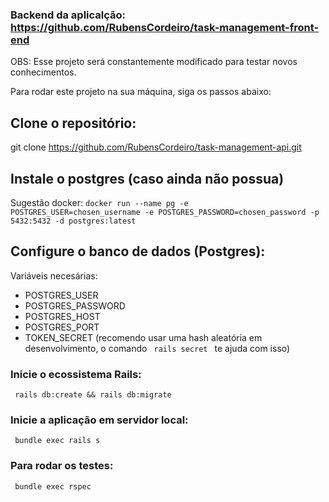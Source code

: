 ### Backend da aplicalção: https://github.com/RubensCordeiro/task-management-front-end

OBS: Esse projeto será constantemente modificado para testar novos conhecimentos.

Para rodar este projeto na sua máquina, siga os passos abaixo:

## Clone o repositório:
  git clone https://github.com/RubensCordeiro/task-management-api.git
  
## Instale o postgres (caso ainda não possua)
  Sugestão docker: <code>docker run --name pg -e POSTGRES_USER=chosen_username -e POSTGRES_PASSWORD=chosen_password -p 5432:5432 -d postgres:latest</code>

## Configure o banco de dados (Postgres): 
  Variáveis necesárias:
  - POSTGRES_USER
  - POSTGRES_PASSWORD
  - POSTGRES_HOST
  - POSTGRES_PORT
  - TOKEN_SECRET (recomendo usar uma hash aleatória em desenvolvimento, o comando <code> rails secret </code> te ajuda com isso)

### Inicie o ecossistema Rails:
  <code> rails db:create && rails db:migrate </code>

### Inicie a aplicação em servidor local:
  <code> bundle exec rails s </code>

### Para rodar os testes:
  <code> bundle exec rspec </code>
